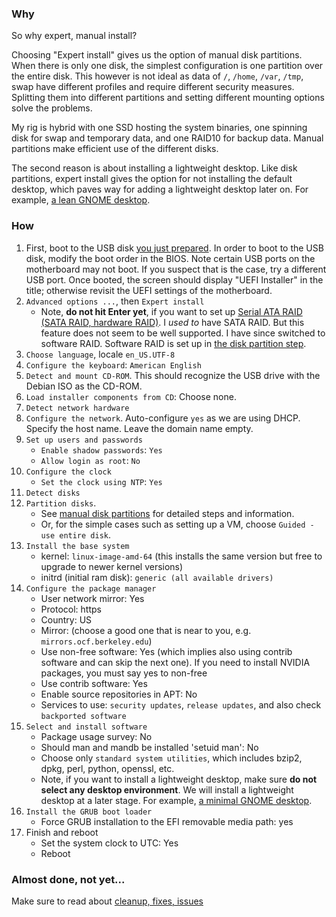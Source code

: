 ### Why

So why expert, manual install?

Choosing "Expert install" gives us the option of manual disk partitions. When there is only one disk, the simplest configuration is one partition over the entire disk. This however is not ideal as data of `/`, `/home`, `/var`, `/tmp`, swap have different profiles and require different security measures. Splitting them into different partitions and setting different mounting options solve the problems.

My rig is hybrid with one SSD hosting the system binaries, one spinning disk for swap and temporary data, and one RAID10 for backup data. Manual partitions make efficient use of the different disks.

The second reason is about installing a lightweight desktop. Like disk partitions, expert install gives the option for not installing the default desktop, which paves way for adding a lightweight desktop later on. For example, [a lean GNOME desktop](0501-gnome.md).

### How

1. First, boot to the USB disk [you just prepared](0100-prepare.md). In order to boot to the USB disk, modify the boot order in the BIOS. Note certain USB ports on the motherboard may not boot. If you suspect that is the case, try a different USB port. Once booted, the screen should display "UEFI Installer" in the title; otherwise revisit the UEFI settings of the motherboard.
2. `Advanced options ...`, then `Expert install`
    * Note, **do not hit Enter yet**, if you want to set up [Serial ATA RAID (SATA RAID, hardware RAID)](https://wiki.debian.org/DebianInstaller/SataRaid). I _used to_ have SATA RAID. But this feature does not seem to be well supported. I have since switched to software RAID. Software RAID is set up in [the disk partition step](0201-partitions.md).
3. `Choose language`, locale `en_US.UTF-8`
4. `Configure the keyboard`: `American English`
5. `Detect and mount CD-ROM`. This should recognize the USB drive with the Debian ISO as the CD-ROM.
6. `Load installer components from CD`: Choose none.
7. `Detect network hardware`
8. `Configure the network`. Auto-configure `yes` as we are using DHCP. Specify the host name. Leave the domain name empty.
9. `Set up users and passwords`
    * `Enable shadow passwords`: `Yes`
    * `Allow login as root`: `No`
10. `Configure the clock`
    * `Set the clock using NTP`: `Yes`
11. `Detect disks`
12. `Partition disks`.
    * See [manual disk partitions](0201-partitions.md) for detailed steps and information.
    * Or, for the simple cases such as setting up a VM, choose `Guided - use entire disk`.
13. `Install the base system`
    * kernel: `linux-image-amd-64` (this installs the same version but free to upgrade to newer kernel versions)
    * initrd (initial ram disk): `generic (all available drivers)`
14. `Configure the package manager`
    * User network mirror: Yes
    * Protocol: https
    * Country: US
    * Mirror: (choose a good one that is near to you, e.g. `mirrors.ocf.berkeley.edu`)
    * Use non-free software: Yes (which implies also using contrib software and can skip the next one). If you need to install NVIDIA packages, you must say yes to non-free
    * Use contrib software: Yes
    * Enable source repositories in APT: No
    * Services to use: `security updates`, `release updates`, and also check `backported software`
15. `Select and install software`
    * Package usage survey: No
    * Should man and mandb be installed 'setuid man': No
    * Choose only `standard system utilities`, which includes bzip2, dpkg, perl, python, openssl, etc.
    * Note, if you want to install a lightweight desktop, make sure **do not select any desktop environment**. We will install a lightweight desktop at a later stage. For example, [a minimal GNOME desktop](0501-gnome.md).
16. `Install the GRUB boot loader`
    * Force GRUB installation to the EFI removable media path: yes
17. Finish and reboot
    * Set the system clock to UTC: Yes
    * Reboot

### Almost done, not yet...

Make sure to read about [cleanup, fixes, issues](0202-cleanup.md)
